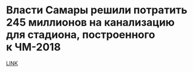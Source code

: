 # Власти Самары решили потратить 245 миллионов на канализацию для стадиона, построенного к ЧМ-2018



[LINK](https://varlamov.ru/3125523.html)
